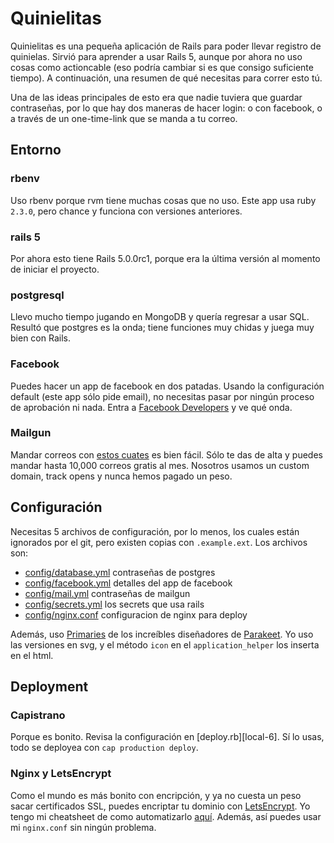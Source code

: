 # Quinielitas

Quinielitas es una pequeña aplicación de Rails para poder llevar registro de quinielas. Sirvió para
aprender a usar Rails 5, aunque por ahora no uso cosas como actioncable (eso podría cambiar si es
que consigo suficiente tiempo). A continuación, una resumen de qué necesitas para correr esto tú.

Una de las ideas principales de esto era que nadie tuviera que guardar contraseñas, por lo que hay
dos maneras de hacer login: o con facebook, o a través de un one-time-link que se manda a tu correo.

## Entorno

### rbenv
Uso rbenv porque rvm tiene muchas cosas que no uso. Este app usa ruby `2.3.0`, pero chance y funciona
con versiones anteriores.

### rails 5
Por ahora esto tiene Rails 5.0.0rc1, porque era la última versión al momento de iniciar el proyecto.

### postgresql
Llevo mucho tiempo jugando en MongoDB y quería regresar a usar SQL. Resultó que postgres es la onda;
tiene funciones muy chidas y juega muy bien con Rails.

### Facebook
Puedes hacer un app de facebook en dos patadas. Usando la configuración default (este app sólo pide
email), no necesitas pasar por ningún proceso de aprobación ni nada. Entra a [Facebook Developers][3]
y ve qué onda.

### Mailgun
Mandar correos con [estos cuates][4] es bien fácil. Sólo te das de alta y puedes mandar hasta 10,000
correos gratis al mes. Nosotros usamos un custom domain, track opens y nunca hemos pagado un peso.

## Configuración
Necesitas 5 archivos de configuración, por lo menos, los cuales están ignorados por el git, pero
existen copias con `.example.ext`. Los archivos son:

- [config/database.yml][local-1] contraseñas de postgres
- [config/facebook.yml][local-2] detalles del app de facebook
- [config/mail.yml][local-3] contraseñas de mailgun
- [config/secrets.yml][local-4] los secrets que usa rails
- [config/nginx.conf][local-5] configuracion de nginx para deploy

Además, uso [Primaries][1] de los increíbles diseñadores de [Parakeet][2]. Yo uso las versiones en
svg, y el método `icon` en el `application_helper` los inserta en el html.

## Deployment

### Capistrano
Porque es bonito. Revisa la configuración en [deploy.rb][local-6]. Sí lo usas, todo se deployea con
`cap production deploy`.

### Nginx y LetsEncrypt
Como el mundo es más bonito con encripción, y ya no cuesta un peso sacar certificados SSL, puedes
encriptar tu dominio con [LetsEncrypt][5]. Yo tengo mi cheatsheet de como automatizarlo [aquí][6].
Además, así puedes usar mi `nginx.conf` sin ningún problema.


[1]: http://parakeet.co
[2]: http://parakeet.co/primaries
[3]: https://developers.facebook.com
[4]: https://mailgun.com
[5]: https://letsencrypt.org
[6]: https://gist.github.com/jaimerodas/1fa36c2d6926915f4f25f30cdfa071b5

[local-1]: /config/database.example.yml
[local-2]: /config/facebook.example.yml
[local-3]: /config/mail.example.yml
[local-4]: /config/secrets.example.yml
[local-5]: /config/nginx.example.conf
[local-5]: /config/deploy.rb
